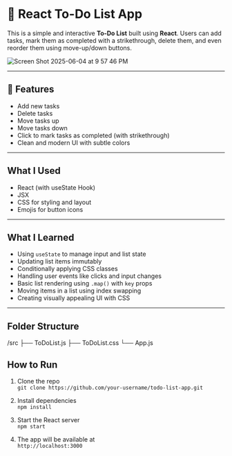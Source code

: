 # 📝 React To-Do List App

This is a simple and interactive **To-Do List** built using **React**. Users can add tasks, mark them as completed with a strikethrough, delete them, and even reorder them using move-up/down buttons.



![Screen Shot 2025-06-04 at 9 57 46 PM](https://github.com/user-attachments/assets/66ed5b15-fa9a-45df-b27c-8041523ae563)

---

## 🚀 Features

-  Add new tasks
-  Delete tasks
-  Move tasks up
- Move tasks down
- Click to mark tasks as completed (with strikethrough)
- Clean and modern UI with subtle colors

---

## What I Used

- React (with useState Hook)
- JSX
- CSS for styling and layout
- Emojis for button icons

---

## What I Learned

- Using `useState` to manage input and list state
- Updating list items immutably
- Conditionally applying CSS classes
- Handling user events like clicks and input changes
- Basic list rendering using `.map()` with `key` props
- Moving items in a list using index swapping
- Creating visually appealing UI with CSS

---

## Folder Structure

/src
├── ToDoList.js
├── ToDoList.css
└── App.js

## How to Run

1. Clone the repo  
   `git clone https://github.com/your-username/todo-list-app.git`

2. Install dependencies  
   `npm install`

3. Start the React server  
   `npm start`

4. The app will be available at  
   `http://localhost:3000`


